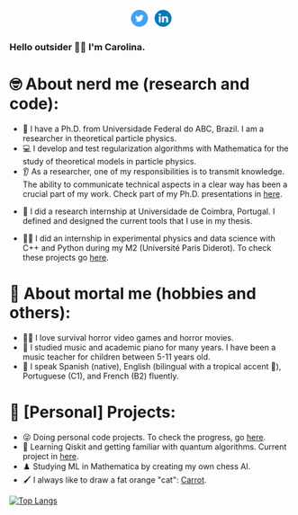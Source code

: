 <p align='center'>
<a href="https://twitter.com/LinaRonrono"><img height="30" src="https://github.com/CarolinaPerdomo/CarolinaPerdomo/blob/main/icons/twitter.png?raw=true"></a>&nbsp;&nbsp;
<a href="https://www.linkedin.com/in/c-arias-perdomo/?locale=fr_FR"><img height="30" src="https://github.com/CarolinaPerdomo/CarolinaPerdomo/blob/main/icons/linkedin.png?raw=true"></a>
</p>

### Hello outsider 👋:smile_cat: I'm Carolina.

# :nerd_face: About nerd me (research and code):

- :zany_face: I have a Ph.D. from Universidade Federal do ABC, Brazil. I am a researcher in theoretical particle physics.
- :computer: I develop and test regularization algorithms with Mathematica for the study of theoretical models in particle physics.
- :ear: As a researcher, one of my responsibilities is to transmit knowledge. The ability to communicate technical aspects in a clear way has been a crucial part of my work. Check part of my Ph.D. presentations in [here](https://github.com/CarolinaPerdomo/Presentations-during-Ph.D.).
<!-- - :scroll: I have collaborated in: ["Two-loop renormalisation of gauge theories in 4D Implicit Regularisation: transition rules to dimensional methods"](https://link.springer.com/article/10.1140/epjc/s10052-021-09259-6), ["A Brief Review of Implicit Regularization and Its Connection with the BPHZ Theorem"](https://www.mdpi.com/2073-8994/13/6/956), and ["Two-loop renormalisation of non-Abelian gauge theories in 4D Implicit Regularisation"](https://pos.sissa.it/398/725). -->
- :custard: I did a research internship at Universidade de Coimbra, Portugal. I defined and designed the current tools that I use in my thesis.
<!-- - :croissant: I did my master's degree in experimental physics at Université Paris Diderot, France. -->
- :woman_technologist: I did an internship in experimental physics and data science with C++ and Python during my M2 (Université Paris Diderot). To check these projects go [here](https://github.com/CarolinaPerdomo/M2_Data_Projects).
<!-- :atom: I have participated in several pop-science activities: as a volunteer at the Hospital de Niños Dr. J. M. de los Ríos (:venezuela: Venezuela) and as a science blog ghostwriter (UpWork).
- :woman_teacher: I have held positions as teaching assistant (Universidad Simón Bolívar and UFABC). -->

# :cowboy_hat_face: About mortal me (hobbies and others):

- :zombie_woman: I love survival horror video games and horror movies.
- :musical_keyboard: I studied music and academic piano for many years. I have been a music teacher for children between 5-11 years old.
- :tongue: I speak Spanish (native), English (bilingual with a tropical accent :palm_tree:), Portuguese (C1), and French (B2) fluently.

# :brain: [Personal] Projects:

- :stuck_out_tongue_winking_eye: Doing personal code projects. To check the progress, go [here](https://github.com/CarolinaPerdomo/100-days-of-code/blob/master/log.md).
- :mechanical_arm: Learning Qiskit and getting familiar with quantum algorithms. Current project in [here](https://github.com/CarolinaPerdomo/Project-VQA-for-DE-with-Qiskit).
- :chess_pawn: Studying ML in Mathematica by creating my own chess AI.
- :paintbrush: I always like to draw a fat orange "cat": [Carrot](https://www.instagram.com/auyama_zanahoria/).

 [![Top Langs](https://github-readme-stats.vercel.app/api/top-langs/?username=CarolinaPerdomo&layout=compact&theme=dracula)](https://github.com/anuraghazra/github-readme-stats)

